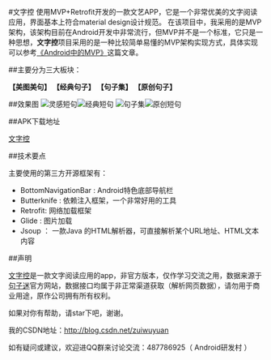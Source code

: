 #文字控
使用MVP+Retrofit开发的一款文艺APP，它是一个非常优美的文字阅读应用，界面基本上符合material design设计规范。 在该项目中，我采用的是MVP架构，该架构目前在Android开发中非常流行，但MVP并不是一个标准，它只是一种思想，**文字控**项目采用的是一种比较简单易懂的MVP架构实现方式，具体实现可以参考[《Android中的MVP》](http://rocko.xyz/2015/02/06/Android%E4%B8%AD%E7%9A%84MVP/)这篇文章。

##主要分为三大板块：

**【美图美句】 【经典句子】 【句子集】 【原创句子】**

##效果图
![灵感短句](http://img.blog.csdn.net/20161113205318603)![经典短句](http://img.blog.csdn.net/20161113205347278)
![句子集](http://img.blog.csdn.net/20161113205407790)![原创短句](http://img.blog.csdn.net/20161113205425466)


##APK下载地址

[文字控](http://fir.im/beautifulwords)


##技术要点

主要使用的第三方开源框架有：

 - BottomNavigationBar : Android特色底部导航栏
 - Butterknife : 依赖注入框架，一个非常好用的工具
 - Retrofit: 网络加载框架
 - Glide : 图片加载
 - Jsoup ： 一款Java 的HTML解析器，可直接解析某个URL地址、HTML文本内容


##声明

[文字控](http://fir.im/beautifulwords)是一款文字阅读应用的app，非官方版本，仅作学习交流之用，数据来源于[句子迷](http://www.juzimi.com/)官方网站，数据接口均属于非正常渠道获取（解析网页数据），请勿用于商业用途，原作公司拥有所有权利。

如果对你有帮助，请star下吧，谢谢。

我的CSDN地址：http://blog.csdn.net/zuiwuyuan

如有疑问或建议，欢迎进QQ群来讨论交流：487786925（ Android研发村 ）
